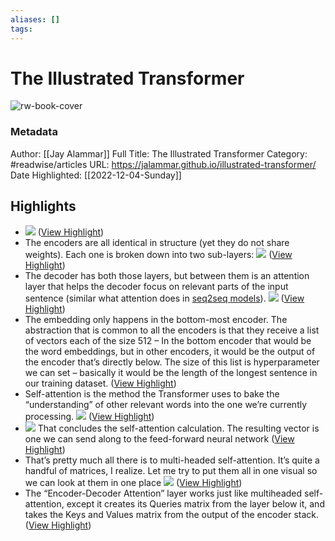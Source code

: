 ```yaml
---
aliases: []
tags:
---
```

# The Illustrated Transformer

![rw-book-cover](https://readwise-assets.s3.amazonaws.com/static/images/article4.6bc1851654a0.png)
### Metadata
Author: [[Jay Alammar]]
Full Title: The Illustrated Transformer
Category: #readwise/articles
URL: https://jalammar.github.io/illustrated-transformer/
Date Highlighted: [[2022-12-04-Sunday]]

## Highlights
- ![](https://jalammar.github.io/images/t/The_transformer_encoder_decoder_stack.png) ([View Highlight](https://read.readwise.io/read/01gkevzaw7nd4f5psnj1cmptra))
- The encoders are all identical in structure (yet they do not share weights). Each one is broken down into two sub-layers:
  ![](https://jalammar.github.io/images/t/Transformer_encoder.png) ([View Highlight](https://read.readwise.io/read/01gkevzn7h3wcnnmbae5nn6ptm))
- The decoder has both those layers, but between them is an attention layer that helps the decoder focus on relevant parts of the input sentence (similar what attention does in [seq2seq models](https://jalammar.github.io/visualizing-neural-machine-translation-mechanics-of-seq2seq-models-with-attention/)).
  ![](https://jalammar.github.io/images/t/Transformer_decoder.png) ([View Highlight](https://read.readwise.io/read/01gkew0y73nvsmg05hdhcphj2n))
- The embedding only happens in the bottom-most encoder. The abstraction that is common to all the encoders is that they receive a list of vectors each of the size 512 – In the bottom encoder that would be the word embeddings, but in other encoders, it would be the output of the encoder that’s directly below. The size of this list is hyperparameter we can set – basically it would be the length of the longest sentence in our training dataset. ([View Highlight](https://read.readwise.io/read/01gkew3svgcxbgx1nvmqxa0s6h))
- Self-attention is the method the Transformer uses to bake the “understanding” of other relevant words into the one we’re currently processing.
  ![](https://jalammar.github.io/images/t/transformer_self-attention_visualization.png) ([View Highlight](https://read.readwise.io/read/01gkewzzzy980839ye213jhry8))
- ![](https://jalammar.github.io/images/t/self-attention-output.png)
  That concludes the self-attention calculation. The resulting vector is one we can send along to the feed-forward neural network ([View Highlight](https://read.readwise.io/read/01gkexca1ejhncvejk8rs6c6b8))
- That’s pretty much all there is to multi-headed self-attention. It’s quite a handful of matrices, I realize. Let me try to put them all in one visual so we can look at them in one place
  ![](https://jalammar.github.io/images/t/transformer_multi-headed_self-attention-recap.png) ([View Highlight](https://read.readwise.io/read/01gkexmdzvkcgtjqbqyrceb1fw))
- The “Encoder-Decoder Attention” layer works just like multiheaded self-attention, except it creates its Queries matrix from the layer below it, and takes the Keys and Values matrix from the output of the encoder stack. ([View Highlight](https://read.readwise.io/read/01gkey5mrv88mwxve6ay1ae40d))
